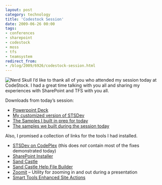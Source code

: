 ```yaml
---
layout: post
category: technology
title: 'Codestock Session'
date: 2009-06-26 00:00
tags:
- conferences
- sharepoint
- codestock
- moss
- tfs
- teamsystem
redirect_from:
- /blog/2009/6926/codestock-session.html
---
```

<img alt='Nerd Skull' src='/images/nerdSkull_logo_2009_091C8A70..png' class='blogimage img-responsive'>
I’d like to thank all of you who attended my session today at CodeStock. I had a 
great time talking with you all and sharing my experiences with SharePoint and 
TFS with you all.

Downloads from today’s session:

* [Powerpoint Deck](http://cid-0ca99f1c887519c0.skydrive.live.com/self.aspx/Public/CodeStock09/CodeStock02.pptx)
* [My customized version of STSDev](http://cid-0ca99f1c887519c0.skydrive.live.com/self.aspx/Public/CodeStock09/STSDev%7C_rgillen.zip)
* [The Samples I built in prep for today](http://cid-0ca99f1c887519c0.skydrive.live.com/self.aspx/Public/CodeStock09/GeneralSamples.zip)
* [The samples we built during the session today](http://cid-0ca99f1c887519c0.skydrive.live.com/self.aspx/Public/CodeStock09/CodeStockSamples.zip)

Also, I promised a collection of links for the tools I had installed.

* [STSDev on CodePlex](http://stsdev.codeplex.com/) (this does *not* contain most of the fixes demonstrated today)
* [SharePoint Installer](http://www.codeplex.com/Wiki/View.aspx?ProjectName=sharepointinstaller)
* [Sand Castle](http://sandcastle.codeplex.com/)
* [Sand Castle Help File Builder](http://shfb.codeplex.com/)
* [Zoomit](http://technet.microsoft.com/en-us/sysinternals/bb897434.aspx) – Utility for zooming in and out during a presentation
* [Smart Tools Enhanced Site Actions](http://smarttools.codeplex.com/Release/ProjectReleases.aspx?ReleaseId=22111#DownloadId=56023)
